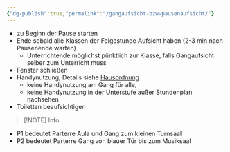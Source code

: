 ```yaml
---
{"dg-publish":true,"permalink":"/gangaufsicht-bzw-pausenaufsicht/"}
---
```


- zu Beginn der Pause starten
- Ende sobald alle Klassen der Folgestunde Aufsicht haben (2-3 min nach Pausenende warten)
    - Unterrichtende möglichst pünktlich zur Klasse, falls Gangaufsicht selber zum Unterricht muss
- Fenster schließen
- Handynutzung, Details siehe [Hausordnung](https://www.grg3.at/hausordnung/)
    - keine Handynutzung am Gang für alle,
    - keine Handynutzung in der Unterstufe außer Stundenplan nachsehen
- Toiletten beaufsichtigen


> [!NOTE] Info
> 
- P1 bedeutet Parterre Aula und Gang zum kleinen Turnsaal
- P2 bedeutet Parterre Gang von blauer Tür bis zum Musiksaal


